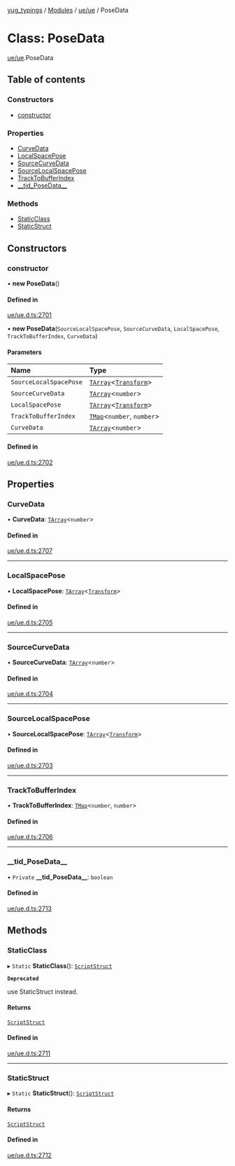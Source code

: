 [yug_typings](../README.md) / [Modules](../modules.md) / [ue/ue](../modules/ue_ue.md) / PoseData

# Class: PoseData

[ue/ue](../modules/ue_ue.md).PoseData

## Table of contents

### Constructors

- [constructor](ue_ue.PoseData.md#constructor)

### Properties

- [CurveData](ue_ue.PoseData.md#curvedata)
- [LocalSpacePose](ue_ue.PoseData.md#localspacepose)
- [SourceCurveData](ue_ue.PoseData.md#sourcecurvedata)
- [SourceLocalSpacePose](ue_ue.PoseData.md#sourcelocalspacepose)
- [TrackToBufferIndex](ue_ue.PoseData.md#tracktobufferindex)
- [\_\_tid\_PoseData\_\_](ue_ue.PoseData.md#__tid_posedata__)

### Methods

- [StaticClass](ue_ue.PoseData.md#staticclass)
- [StaticStruct](ue_ue.PoseData.md#staticstruct)

## Constructors

### constructor

• **new PoseData**()

#### Defined in

[ue/ue.d.ts:2701](https://github.com/YugMetaverse/yug_typings/blob/25cad34/ue/ue.d.ts#L2701)

• **new PoseData**(`SourceLocalSpacePose`, `SourceCurveData`, `LocalSpacePose`, `TrackToBufferIndex`, `CurveData`)

#### Parameters

| Name | Type |
| :------ | :------ |
| `SourceLocalSpacePose` | [`TArray`](../interfaces/ue_puerts.TArray.md)<[`Transform`](ue_ue_s.Transform.md)\> |
| `SourceCurveData` | [`TArray`](../interfaces/ue_puerts.TArray.md)<`number`\> |
| `LocalSpacePose` | [`TArray`](../interfaces/ue_puerts.TArray.md)<[`Transform`](ue_ue_s.Transform.md)\> |
| `TrackToBufferIndex` | [`TMap`](../interfaces/ue_puerts.TMap.md)<`number`, `number`\> |
| `CurveData` | [`TArray`](../interfaces/ue_puerts.TArray.md)<`number`\> |

#### Defined in

[ue/ue.d.ts:2702](https://github.com/YugMetaverse/yug_typings/blob/25cad34/ue/ue.d.ts#L2702)

## Properties

### CurveData

• **CurveData**: [`TArray`](../interfaces/ue_puerts.TArray.md)<`number`\>

#### Defined in

[ue/ue.d.ts:2707](https://github.com/YugMetaverse/yug_typings/blob/25cad34/ue/ue.d.ts#L2707)

___

### LocalSpacePose

• **LocalSpacePose**: [`TArray`](../interfaces/ue_puerts.TArray.md)<[`Transform`](ue_ue_s.Transform.md)\>

#### Defined in

[ue/ue.d.ts:2705](https://github.com/YugMetaverse/yug_typings/blob/25cad34/ue/ue.d.ts#L2705)

___

### SourceCurveData

• **SourceCurveData**: [`TArray`](../interfaces/ue_puerts.TArray.md)<`number`\>

#### Defined in

[ue/ue.d.ts:2704](https://github.com/YugMetaverse/yug_typings/blob/25cad34/ue/ue.d.ts#L2704)

___

### SourceLocalSpacePose

• **SourceLocalSpacePose**: [`TArray`](../interfaces/ue_puerts.TArray.md)<[`Transform`](ue_ue_s.Transform.md)\>

#### Defined in

[ue/ue.d.ts:2703](https://github.com/YugMetaverse/yug_typings/blob/25cad34/ue/ue.d.ts#L2703)

___

### TrackToBufferIndex

• **TrackToBufferIndex**: [`TMap`](../interfaces/ue_puerts.TMap.md)<`number`, `number`\>

#### Defined in

[ue/ue.d.ts:2706](https://github.com/YugMetaverse/yug_typings/blob/25cad34/ue/ue.d.ts#L2706)

___

### \_\_tid\_PoseData\_\_

• `Private` **\_\_tid\_PoseData\_\_**: `boolean`

#### Defined in

[ue/ue.d.ts:2713](https://github.com/YugMetaverse/yug_typings/blob/25cad34/ue/ue.d.ts#L2713)

## Methods

### StaticClass

▸ `Static` **StaticClass**(): [`ScriptStruct`](ue_ue.ScriptStruct.md)

**`Deprecated`**

use StaticStruct instead.

#### Returns

[`ScriptStruct`](ue_ue.ScriptStruct.md)

#### Defined in

[ue/ue.d.ts:2711](https://github.com/YugMetaverse/yug_typings/blob/25cad34/ue/ue.d.ts#L2711)

___

### StaticStruct

▸ `Static` **StaticStruct**(): [`ScriptStruct`](ue_ue.ScriptStruct.md)

#### Returns

[`ScriptStruct`](ue_ue.ScriptStruct.md)

#### Defined in

[ue/ue.d.ts:2712](https://github.com/YugMetaverse/yug_typings/blob/25cad34/ue/ue.d.ts#L2712)

